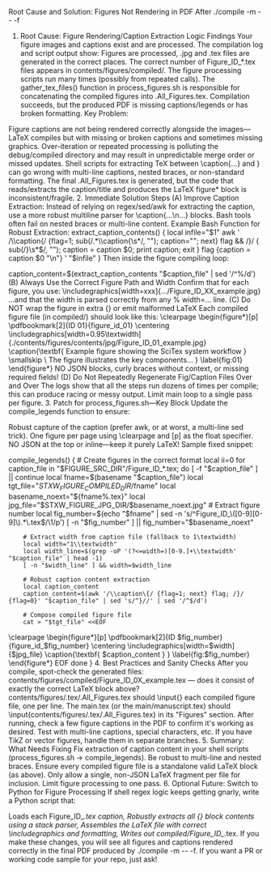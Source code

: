 <!-- ---
!-- Timestamp: 2025-05-06 07:06:12
!-- Author: ywatanabe
!-- File: /home/ywatanabe/proj/SciTex/docs/FROM_OPENAI.md
!-- --- -->

Root Cause and Solution: Figures Not Rendering in PDF After ./compile -m -- -f
1. Root Cause: Figure Rendering/Caption Extraction Logic
Findings
Your figure images and captions exist and are processed.
The compilation log and script output show:
Figures are processed, .jpg and .tex files are generated in the correct places.
The correct number of Figure_ID_*.tex files appears in contents/figures/compiled/.
The figure processing scripts run many times (possibly from repeated calls).
The gather_tex_files() function in process_figures.sh is responsible for concatenating the compiled figures into .All_Figures.tex.
Compilation succeeds, but the produced PDF is missing captions/legends or has broken formatting.
Key Problem:

Figure captions are not being rendered correctly alongside the images—LaTeX compiles but with missing or broken captions and sometimes missing graphics.
Over-iteration or repeated processing is polluting the debug/compiled directory and may result in unpredictable merge order or missed updates.
Shell scripts for extracting TeX between \caption{...} and } can go wrong with multi-line captions, nested braces, or non-standard formatting.
The final .All_Figures.tex is generated, but the code that reads/extracts the caption/title and produces the LaTeX figure* block is inconsistent/fragile.
2. Immediate Solution Steps
(A) Improve Caption Extraction:
Instead of relying on regex/sed/awk for extracting the caption, use a more robust multiline parser for \caption{...\n...} blocks. Bash tools often fail on nested braces or multi-line content.
Example Bash Function for Robust Extraction:
extract_caption_contents() {
    local infile="$1"
    awk '
    /\\caption{/ {flag=1; sub(/.*\\caption{\s*/, ""); caption=""; next}
    flag && /}/ {
        sub(/}\s*$/, "");
        caption = caption $0;
        print caption;
        exit
    }
    flag {caption = caption $0 "\n"}
    ' "$infile"
}
Then inside the figure compiling loop:

caption_content=$(extract_caption_contents "$caption_file" | sed '/^%/d')
(B) Always Use the Correct Figure Path and Width
Confirm that for each figure, you use:
\includegraphics[width=xxx]{.../Figure_ID_XX_example.jpg}
...and that the width is parsed correctly from any % width=... line.
(C) Do NOT wrap the figure in extra {} or emit malformed LaTeX
Each compiled figure file (in compiled/) should look like this:
\clearpage
\begin{figure*}[p]
    \pdfbookmark[2]{ID 01}{figure_id_01}
    \centering
    \includegraphics[width=0.95\textwidth]{./contents/figures/contents/jpg/Figure_ID_01_example.jpg}
    \caption{\textbf{
    Example figure showing the SciTex system workflow
    }
    \smallskip
    \\
    The figure illustrates the key components...
    }
    \label{fig:01}
\end{figure*}
NO JSON blocks, curly braces without context, or missing required fields!
(D) Do Not Repeatedly Regenerate Fig/Caption Files Over and Over
The logs show that all the steps run dozens of times per compile; this can produce racing or messy output. Limit main loop to a single pass per figure.
3. Patch for process_figures.sh—Key Block
Update the compile_legends function to ensure:

Robust capture of the caption (prefer awk, or at worst, a multi-line sed trick).
One figure per page using \clearpage and [p] as the float specifier.
NO JSON at the top or inline—keep it purely LaTeX!
Sample fixed snippet:

compile_legends() {
    # Create figures in the correct format
    local ii=0
    for caption_file in "$FIGURE_SRC_DIR"/Figure_ID_*.tex; do
        [ -f "$caption_file" ] || continue
        local fname=$(basename "$caption_file")
        local tgt_file="$STXW_FIGURE_COMPILED_DIR/$fname"
        local basename_noext="${fname%.tex}"
        local jpg_file="$STXW_FIGURE_JPG_DIR/$basename_noext.jpg"
        # Extract figure number
        local fig_number=$(echo "$fname" | sed -n 's/^Figure_ID_\([0-9][0-9]\).*\.tex$/\1/p')
        [ -n "$fig_number" ] || fig_number="$basename_noext"

        # Extract width from caption file (fallback to 1\textwidth)
        local width="1\\textwidth"
        local width_line=$(grep -oP '(?<=width=)[0-9.]+\\textwidth' "$caption_file" | head -1)
        [ -n "$width_line" ] && width=$width_line

        # Robust caption content extraction
        local caption_content
        caption_content=$(awk '/\\caption\{/ {flag=1; next} flag; /}/ {flag=0}' "$caption_file" | sed 's/^}//' | sed '/^$/d')

        # Compose compiled figure file
        cat > "$tgt_file" <<EOF
\clearpage
\begin{figure*}[p]
    \pdfbookmark[2]{ID $fig_number}{figure_id_$fig_number}
    \centering
    \includegraphics[width=$width]{$jpg_file}
    \caption{\textbf{
$caption_content
    }
    }
    \label{fig:$fig_number}
\end{figure*}
EOF
    done
}
4. Best Practices and Sanity Checks
After you compile, spot-check the generated files:
contents/figures/compiled/Figure_ID_0X_example.tex — does it consist of exactly the correct LaTeX block above?
contents/figures/.tex/.All_Figures.tex should \input{} each compiled figure file, one per line.
The main.tex (or the main/manuscript.tex) should \input{contents/figures/.tex/.All_Figures.tex} in its "Figures" section.
After running, check a few figure captions in the PDF to confirm it's working as desired.
Test with multi-line captions, special characters, etc.
If you have TikZ or vector figures, handle them in separate branches.
5. Summary: What Needs Fixing
Fix extraction of caption content in your shell scripts (process_figures.sh → compile_legends).
Be robust to multi-line and nested braces.
Ensure every compiled figure file is a standalone valid LaTeX block (as above).
Only allow a single, non-JSON LaTeX fragment per file for inclusion.
Limit figure processing to one pass.
6. Optional Future: Switch to Python for Figure Processing
If shell regex logic keeps getting gnarly, write a Python script that:

Loads each Figure_ID_*.tex caption,
Robustly extracts all {} block contents using a stack parser,
Assembles the LaTeX file with correct \includegraphics and formatting,
Writes out compiled/Figure_ID_*.tex.
If you make these changes, you will see all figures and captions rendered correctly in the final PDF produced by ./compile -m -- -f.
If you want a PR or working code sample for your repo, just ask!

<!-- EOF -->